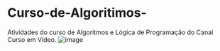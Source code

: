 # Curso-de-Algoritimos-
Atividades do curso de Algoritmos e Lógica de Programação do Canal Curso em Vídeo. 
![image](https://user-images.githubusercontent.com/94135584/142048698-21dc65dd-2154-4b5e-930f-3af101123f0c.png)

